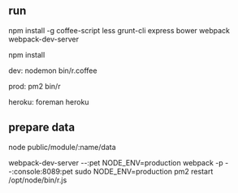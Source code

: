 ## run

npm install -g coffee-script less grunt-cli express bower webpack webpack-dev-server

npm install

dev:
   nodemon bin/r.coffee 
   
prod:
    pm2 bin/r
    
heroku:
    foreman heroku
    

## prepare data

node public/module/:name/data



webpack-dev-server --:pet
NODE_ENV=production webpack -p --:console:8089:pet
sudo NODE_ENV=production pm2 restart /opt/node/bin/r.js